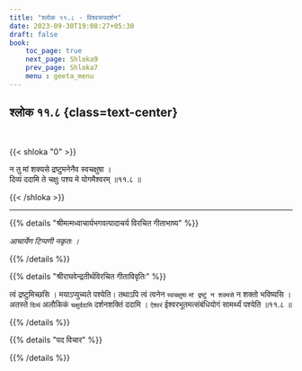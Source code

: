 ```yaml
---
title: "श्लोक ११.८ - विश्वरूपदर्शन"
date: 2023-09-30T19:08:27+05:30
draft: false
book:
    toc_page: true
    next_page: Shloka9
    prev_page: Shloka7
    menu : geeta_menu
---
```




## श्लोक ११.८ {class=text-center}

<br/>

{{< shloka  "0"  >}}

न तु मां शक्यसे द्रष्टुमनेनैव स्वचक्षुषा ।    
दिव्यं ददामि ते चक्षुः पश्य मे योगमैश्वरम् ॥११.८ ॥

{{< /shloka >}}

---


{{% details "श्रीमत्मध्वाचार्यभगवत्पादाचर्य विरचित  गीताभाष्य" %}}

*आचार्येण टिप्पणी नकृतः ।*

{{% /details %}}



{{% details "श्रीराघवेन्द्रतीर्थविरचित गीताविवृतिः" %}}

त्वं द्रष्टुमिच्छसि । मयाऽप्युच्यते पश्येति। 
तथाऽपि त्वं त्वनेन `स्वचक्षुषा` 
`मां द्रष्टुं न शक्यसे` न शक्तो भविष्यसि । 
अतस्ते `दिव्यं` अलौकिकं `चक्षुर्ददामि` 
दर्शनशक्तिं ददामि । `ऐश्वरं` ईश्वरभूतमत्संबंधियोगं 
सामर्थ्यं पश्येति ॥११.८ ॥

{{% /details %}}



{{% details "पद विचार" %}}


{{% /details %}}
